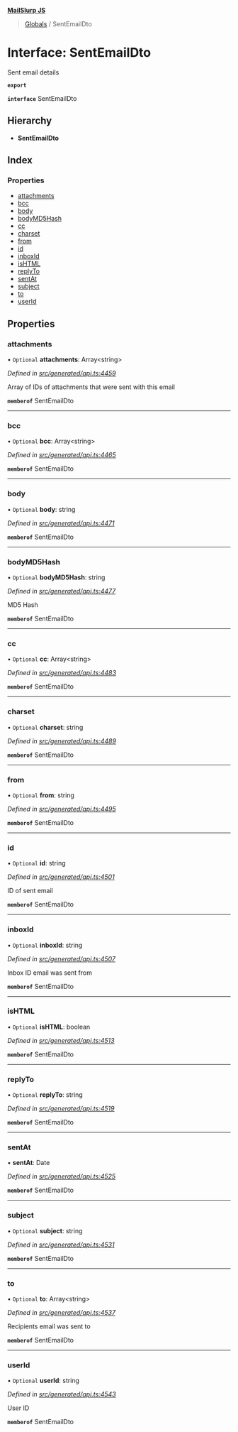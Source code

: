 **[MailSlurp JS](../README.md)**

> [Globals](../README.md) / SentEmailDto

# Interface: SentEmailDto

Sent email details

**`export`** 

**`interface`** SentEmailDto

## Hierarchy

* **SentEmailDto**

## Index

### Properties

* [attachments](sentemaildto.md#attachments)
* [bcc](sentemaildto.md#bcc)
* [body](sentemaildto.md#body)
* [bodyMD5Hash](sentemaildto.md#bodymd5hash)
* [cc](sentemaildto.md#cc)
* [charset](sentemaildto.md#charset)
* [from](sentemaildto.md#from)
* [id](sentemaildto.md#id)
* [inboxId](sentemaildto.md#inboxid)
* [isHTML](sentemaildto.md#ishtml)
* [replyTo](sentemaildto.md#replyto)
* [sentAt](sentemaildto.md#sentat)
* [subject](sentemaildto.md#subject)
* [to](sentemaildto.md#to)
* [userId](sentemaildto.md#userid)

## Properties

### attachments

• `Optional` **attachments**: Array\<string>

*Defined in [src/generated/api.ts:4459](https://github.com/mailslurp/mailslurp-client/blob/67ec74c/src/generated/api.ts#L4459)*

Array of IDs of attachments that were sent with this email

**`memberof`** SentEmailDto

___

### bcc

• `Optional` **bcc**: Array\<string>

*Defined in [src/generated/api.ts:4465](https://github.com/mailslurp/mailslurp-client/blob/67ec74c/src/generated/api.ts#L4465)*

**`memberof`** SentEmailDto

___

### body

• `Optional` **body**: string

*Defined in [src/generated/api.ts:4471](https://github.com/mailslurp/mailslurp-client/blob/67ec74c/src/generated/api.ts#L4471)*

**`memberof`** SentEmailDto

___

### bodyMD5Hash

• `Optional` **bodyMD5Hash**: string

*Defined in [src/generated/api.ts:4477](https://github.com/mailslurp/mailslurp-client/blob/67ec74c/src/generated/api.ts#L4477)*

MD5 Hash

**`memberof`** SentEmailDto

___

### cc

• `Optional` **cc**: Array\<string>

*Defined in [src/generated/api.ts:4483](https://github.com/mailslurp/mailslurp-client/blob/67ec74c/src/generated/api.ts#L4483)*

**`memberof`** SentEmailDto

___

### charset

• `Optional` **charset**: string

*Defined in [src/generated/api.ts:4489](https://github.com/mailslurp/mailslurp-client/blob/67ec74c/src/generated/api.ts#L4489)*

**`memberof`** SentEmailDto

___

### from

• `Optional` **from**: string

*Defined in [src/generated/api.ts:4495](https://github.com/mailslurp/mailslurp-client/blob/67ec74c/src/generated/api.ts#L4495)*

**`memberof`** SentEmailDto

___

### id

• `Optional` **id**: string

*Defined in [src/generated/api.ts:4501](https://github.com/mailslurp/mailslurp-client/blob/67ec74c/src/generated/api.ts#L4501)*

ID of sent email

**`memberof`** SentEmailDto

___

### inboxId

• `Optional` **inboxId**: string

*Defined in [src/generated/api.ts:4507](https://github.com/mailslurp/mailslurp-client/blob/67ec74c/src/generated/api.ts#L4507)*

Inbox ID email was sent from

**`memberof`** SentEmailDto

___

### isHTML

• `Optional` **isHTML**: boolean

*Defined in [src/generated/api.ts:4513](https://github.com/mailslurp/mailslurp-client/blob/67ec74c/src/generated/api.ts#L4513)*

**`memberof`** SentEmailDto

___

### replyTo

• `Optional` **replyTo**: string

*Defined in [src/generated/api.ts:4519](https://github.com/mailslurp/mailslurp-client/blob/67ec74c/src/generated/api.ts#L4519)*

**`memberof`** SentEmailDto

___

### sentAt

•  **sentAt**: Date

*Defined in [src/generated/api.ts:4525](https://github.com/mailslurp/mailslurp-client/blob/67ec74c/src/generated/api.ts#L4525)*

**`memberof`** SentEmailDto

___

### subject

• `Optional` **subject**: string

*Defined in [src/generated/api.ts:4531](https://github.com/mailslurp/mailslurp-client/blob/67ec74c/src/generated/api.ts#L4531)*

**`memberof`** SentEmailDto

___

### to

• `Optional` **to**: Array\<string>

*Defined in [src/generated/api.ts:4537](https://github.com/mailslurp/mailslurp-client/blob/67ec74c/src/generated/api.ts#L4537)*

Recipients email was sent to

**`memberof`** SentEmailDto

___

### userId

• `Optional` **userId**: string

*Defined in [src/generated/api.ts:4543](https://github.com/mailslurp/mailslurp-client/blob/67ec74c/src/generated/api.ts#L4543)*

User ID

**`memberof`** SentEmailDto
